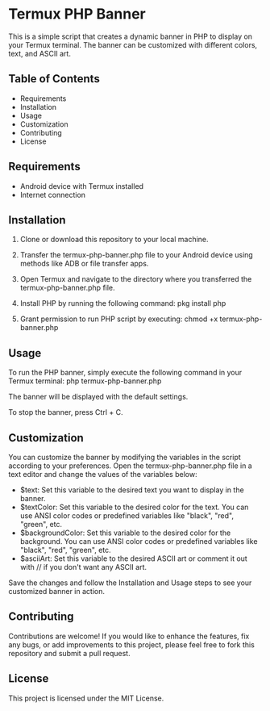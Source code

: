 # Termux PHP Banner

This is a simple script that creates a dynamic banner in PHP to display on your Termux terminal. The banner can be customized with different colors, text, and ASCII art.

## Table of Contents
- Requirements
- Installation
- Usage
- Customization
- Contributing
- License

## Requirements
- Android device with Termux installed
- Internet connection

## Installation
1. Clone or download this repository to your local machine.
2. Transfer the termux-php-banner.php file to your Android device using methods like ADB or file transfer apps.
3. Open Termux and navigate to the directory where you transferred the termux-php-banner.php file.
4. Install PHP by running the following command:
      pkg install php
   
5. Grant permission to run PHP script by executing:
      chmod +x termux-php-banner.php
   

## Usage
To run the PHP banner, simply execute the following command in your Termux terminal:
php termux-php-banner.php

The banner will be displayed with the default settings.

To stop the banner, press Ctrl + C.

## Customization
You can customize the banner by modifying the variables in the script according to your preferences. Open the termux-php-banner.php file in a text editor and change the values of the variables below:

- $text: Set this variable to the desired text you want to display in the banner.
- $textColor: Set this variable to the desired color for the text. You can use ANSI color codes or predefined variables like "black", "red", "green", etc.
- $backgroundColor: Set this variable to the desired color for the background. You can use ANSI color codes or predefined variables like "black", "red", "green", etc.
- $asciiArt: Set this variable to the desired ASCII art or comment it out with // if you don't want any ASCII art.

Save the changes and follow the Installation and Usage steps to see your customized banner in action.

## Contributing
Contributions are welcome! If you would like to enhance the features, fix any bugs, or add improvements to this project, please feel free to fork this repository and submit a pull request.

## License
This project is licensed under the MIT License.